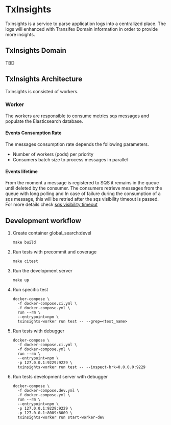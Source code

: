 # TxInsights

TxInsights is a  service to parse application logs into a centralized place.
The logs will enhanced with Transifex Domain information in order to provide
more insights.


## TxInsights Domain

TBD


## TxInsights Architecture

TxInsights is consisted of workers.


### Worker

The workers are responsible to consume metrics sqs messages and populate the
Elasticsearch database.


#### Events Consumption Rate

The messages consumption rate depends the following parameters.
- Number of workers (pods) per priority
- Consumers batch size to process messages in parallel


#### Events lifetime

From the moment a message is registered to SQS it remains in the queue until
deleted by the consumer.
The consumers retrieve messages from the queue with long polling and
In case of failure during the consumption of a sqs message, this will be
retried after the sqs visibility timeout is passed. For more details check
[sqs visibility timeout](https://docs.aws.amazon.com/AWSSimpleQueueService/latest/SQSDeveloperGuide/sqs-visibility-timeout.html)


## Development workflow

1. Create container global_search:devel
   ```
   make build
   ```
2. Run tests with precommit and coverage
   ```
   make citest
   ```
3. Run the development server
   ```
   make up
   ```
4. Run specific test
   ```
   docker-compose \
     -f docker-compose.ci.yml \
     -f docker-compose.yml \
     run --rm \
     --entrypoint=npm \
     txinsights-worker run test -- --grep=<test_name>
   ```
5. Run tests with debugger
   ```
   docker-compose \
     -f docker-compose.ci.yml \
     -f docker-compose.yml \
     run --rm \
     --entrypoint=npm \
     -p 127.0.0.1:9229:9229 \
     txinsights-worker run test -- --inspect-brk=0.0.0.0:9229
   ```
6. Run tests development server with debugger
   ```
   docker-compose \
     -f docker-compose.dev.yml \
     -f docker-compose.yml \
     run --rm \
     --entrypoint=npm \
     -p 127.0.0.1:9229:9229 \
     -p 127.0.0.1:8009:8009 \
     txinsights-worker run start-worker-dev
   ```
